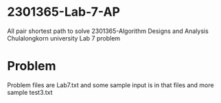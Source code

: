# 2301365-Lab-7-AP
All pair shortest path to solve 2301365-Algorithm Designs and Analysis Chulalongkorn university Lab 7 problem
# Problem
Problem files are Lab7.txt and some sample input is in that files and more sample test3.txt
